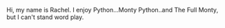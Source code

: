 Hi, my name is Rachel. I enjoy Python...Monty Python..and The Full Monty, but I can't stand word play. 
